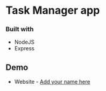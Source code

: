 # Task Manager app

### Built with

- NodeJS
- Express



## Demo

- Website - [Add your name here](https://www.your-site.com)


